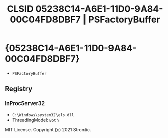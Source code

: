 ﻿---
title: "CLSID 05238C14-A6E1-11D0-9A84-00C04FD8DBF7 | PSFactoryBuffer"
excerpt: What is COM-Object CLSID 05238C14-A6E1-11D0-9A84-00C04FD8DBF7?
---

# {05238C14-A6E1-11D0-9A84-00C04FD8DBF7}

* `PSFactoryBuffer`

## Registry


### InProcServer32

* `C:\Windows\system32\els.dll`
* ThreadingModel: `Both`

MIT License. Copyright (c) 2021 Strontic.


